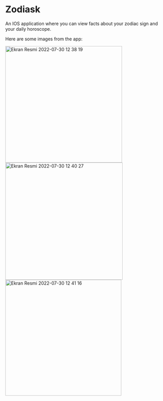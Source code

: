 # Zodiask
An IOS application where you can view facts about your zodiac sign and your daily horoscope.

Here are some images from the app: 


<img width="365" alt="Ekran Resmi 2022-07-30 12 38 19" src="https://user-images.githubusercontent.com/74200767/181905003-d133342c-3f78-46c2-8b59-62a89ac75ab3.png">
<img width="367" alt="Ekran Resmi 2022-07-30 12 40 27" src="https://user-images.githubusercontent.com/74200767/181905005-70bd37f2-feaa-4ea8-9885-1bc031aac7ed.png">
<img width="363" alt="Ekran Resmi 2022-07-30 12 41 16" src="https://user-images.githubusercontent.com/74200767/181905009-50a53d0a-dbde-4022-a7f4-f0eeac36f1d8.png">
